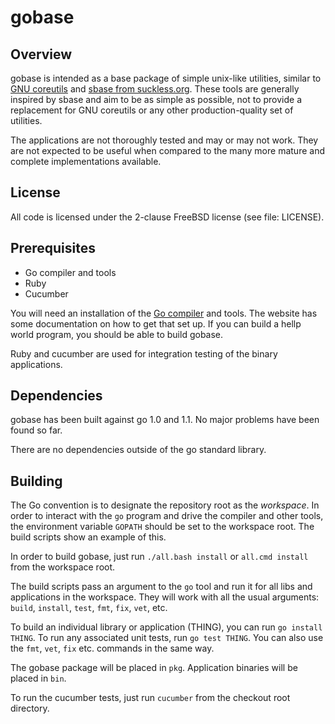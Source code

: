 gobase
======

Overview
--------

gobase is intended as a base package of simple unix-like utilities,
similar to [GNU coreutils](http://www.gnu.org/software/coreutils/) and
[sbase from suckless.org](http://suckless.org/). These tools are generally
inspired by sbase and aim to be as simple as possible, not to provide a
replacement for GNU coreutils or any other production-quality set of utilities.

The applications are not thoroughly tested and may or may not work. They are
not expected to be useful when compared to the many more mature and complete
implementations available.

License
-------

All code is licensed under the 2-clause FreeBSD license (see file: LICENSE).

Prerequisites
-------------

* Go compiler and tools
* Ruby
* Cucumber

You will need an installation of the [Go compiler](http://golang.org/) and tools. The website
has some documentation on how to get that set up. If you can build a hellp world program,
you should be able to build gobase.

Ruby and cucumber are used for integration testing of the binary applications.

Dependencies
------------

gobase has been built against go 1.0 and 1.1. No major problems have been found so far.

There are no dependencies outside of the go standard library.

Building
--------

The Go convention is to designate the repository root as the *workspace*. In order to interact
with the `go` program and drive the compiler and other tools, the environment variable `GOPATH`
should be set to the workspace root. The build scripts show an example of this.

In order to build gobase, just run `./all.bash install` or `all.cmd install` from the
workspace root.

The build scripts pass an argument to the `go` tool and run it for all libs and applications in
the workspace. They will work with all the usual arguments: `build`, `install`, `test`, `fmt`,
`fix`, `vet`, etc.

To build an individual library or application (THING), you can run `go install THING`.
To run any associated unit tests, run `go test THING`. You can also use the `fmt`,
`vet`, `fix` etc. commands in the same way.

The gobase package will be placed in `pkg`. Application binaries will be placed in `bin`.

To run the cucumber tests, just run `cucumber` from the checkout root directory.

